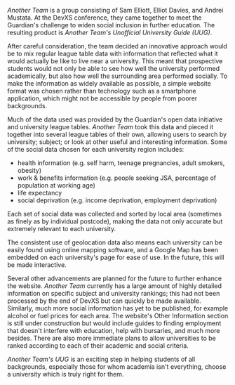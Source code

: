 *Another Team* is a group consisting of Sam Elliott, Elliot Davies, and Andrei Mustata. At the DevXS conference, they came together to meet the Guardian's challenge to widen social inclusion in further education. The resulting product is *Another Team's Unofficial University Guide (UUG)*.

After careful consideration, the team decided an innovative approach would be to mix regular league table data with information that reflected what it would actually be like to live near a university. This meant that prospective students would not only be able to see how well the university performed academically, but also how well the surrounding area performed socially. To make the information as widely available as possible, a simple website format was chosen rather than technology such as a smartphone application, which might not be accessible by people from poorer backgrounds.

Much of the data used was provided by the Guardian's open data initiative and university league tables. *Another Team* took this data and pieced it together into several league tables of their own, allowing users to search by university; subject; or look at other useful and interesting information. Some of the social data chosen for each university region includes:

 * health information (e.g. self harm, teenage pregnancies, adult smokers, obesity)
 * work & benefits information (e.g. people seeking JSA, percentage of population at working age)
 * life expectancy
 * social deprivation (e.g. income deprivation, employment deprivation)

Each set of social data was collected and sorted by local area (sometimes as finely as by individual postcode), making the data not only accurate but extremely relevant to each university.

The consistent use of geolocation data also means each university can be easily found using online mapping software, and a Google Map has been embedded on each university's page for ease of use. In the future, this will be made interactive.

Several other advancements are planned for the future to further enhance the website. *Another Team* currently has a large amount of highly detailed information on specific subject and university rankings; this had not been processed by the end of DevXS but can quickly be made available. Similarly, much more social information has yet to be published, for example alcohol or fuel prices for each area. The website's Other Information section is still under construction but would include guides to finding employment that doesn't interfere with education, help with bursaries, and much more besides. There are also more immediate plans to allow universities to be ranked according to each of their academic and social criteria.

*Another Team's UUG* is an exciting step in helping students of all backgrounds, especially those for whom academia isn't everything, choose a university which is truly right for them.